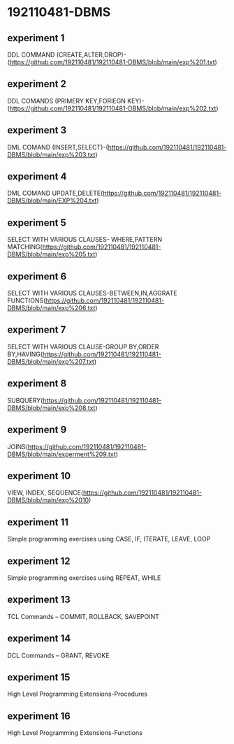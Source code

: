 # 192110481-DBMS
## experiment 1
DDL COMMAND (CREATE,ALTER,DROP)-(https://github.com/192110481/192110481-DBMS/blob/main/exp%201.txt)
## experiment 2
DDL COMANDS (PRIMERY KEY,FORIEGN KEY)-(https://github.com/192110481/192110481-DBMS/blob/main/exp%202.txt)
## experiment 3
DML COMAND (INSERT,SELECT)-(https://github.com/192110481/192110481-DBMS/blob/main/exp%203.txt)
## experiment 4
DML COMAND UPDATE,DELETE(https://github.com/192110481/192110481-DBMS/blob/main/EXP%204.txt)
## experiment 5
SELECT WITH VARIOUS CLAUSES- WHERE,PATTERN MATCHING(https://github.com/192110481/192110481-DBMS/blob/main/exp%205.txt)
## experiment 6
SELECT WITH VARIOUS CLAUSES-BETWEEN,IN,AGGRATE FUNCTIONS(https://github.com/192110481/192110481-DBMS/blob/main/exp%206.txt)
## experiment 7
 SELECT WITH VARIOUS CLAUSE-GROUP BY,ORDER BY,HAVING(https://github.com/192110481/192110481-DBMS/blob/main/exp%207.txt)
## experiment 8
SUBQUERY(https://github.com/192110481/192110481-DBMS/blob/main/exp%208.txt)
## experiment 9
JOINS(https://github.com/192110481/192110481-DBMS/blob/main/experment%209.txt)
## experiment 10
VIEW, INDEX, SEQUENCE(https://github.com/192110481/192110481-DBMS/blob/main/exp%2010)
## experiment 11
Simple programming  exercises using CASE, IF, ITERATE, LEAVE, LOOP
## experiment 12
Simple programming  exercises using REPEAT, WHILE
## experiment 13
TCL Commands – COMMIT, ROLLBACK, SAVEPOINT
## experiment 14
DCL Commands – GRANT, REVOKE
## experiment 15
High Level Programming Extensions-Procedures
## experiment 16
High Level Programming Extensions-Functions
